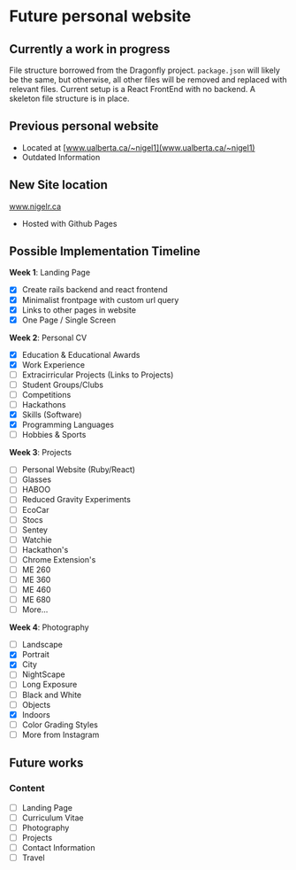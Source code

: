 # Future personal website

## Currently a work in progress
File structure borrowed from the Dragonfly project. `package.json` will likely be the same, but otherwise, all other files will be removed and replaced with relevant files. Current setup is a React FrontEnd with no backend. A skeleton file structure is in place.

## Previous personal website
* Located at [www.ualberta.ca/~nigel1](www.ualberta.ca/~nigel1)
* Outdated Information

## New Site location
www.nigelr.ca

* Hosted with Github Pages

## Possible Implementation Timeline

**Week 1**: Landing Page

- [x] Create rails backend and react frontend
- [x] Minimalist frontpage with custom url query
- [x] Links to other pages in website
- [x] One Page / Single Screen

**Week 2**: Personal CV

- [x] Education & Educational Awards
- [x] Work Experience
- [ ] Extracirricular Projects (Links to Projects)
- [ ] Student Groups/Clubs
- [ ] Competitions
- [ ] Hackathons
- [x] Skills (Software)
- [x] Programming Languages
- [ ] Hobbies & Sports

**Week 3**: Projects

- [ ] Personal Website (Ruby/React)
- [ ] Glasses
- [ ] HABOO
- [ ] Reduced Gravity Experiments
- [ ] EcoCar
- [ ] Stocs
- [ ] Sentey
- [ ] Watchie
- [ ] Hackathon's
- [ ] Chrome Extension's
- [ ] ME 260
- [ ] ME 360
- [ ] ME 460
- [ ] ME 680
- [ ] More...

**Week 4**: Photography

- [ ] Landscape
- [x] Portrait
- [x] City
- [ ] NightScape
- [ ] Long Exposure
- [ ] Black and White
- [ ] Objects
- [x] Indoors
- [ ] Color Grading Styles
- [ ] More from Instagram

## Future works

### Content
- [ ] Landing Page
- [ ] Curriculum Vitae
- [ ] Photography
- [ ] Projects
- [ ] Contact Information
- [ ] Travel
